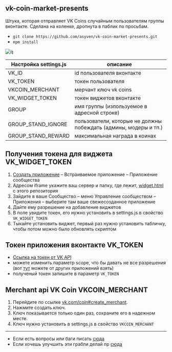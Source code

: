 ## vk-coin-market-presents
Штука, которая отправляет VK Coins случайным пользователям группы вконтакте.
Сделана на коленке, дропнута в паблик по просьбам.

- ```git clone https://github.com/asyven/vk-coin-market-presents.git```
- ```npm install```

![q](http://joxi.ru/l2ZYNE1iz3Ya4m.png)

| Настройка settings.js  | описание |
| ------------- | ------------- |
| VK_ID  | id пользователя вконтакте  |
| VK_TOKEN  | токен пользователя |
| VKCOIN_MERCHANT  | мерчант ключ vk coins |
| VK_WIDGET_TOKEN  | токен виджетов вконтакте |
| GROUP  | имя группы (изпользуемое в адресной строке) |
| GROUP_STAND_IGNORE  | пользователи, которые не должны побеждать (админы, модеры и тп.)  |
| GROUP_STAND_REWARD  | максимальная награда в коинах |

## Получения токена для виджета VK_WIDGET_TOKEN
1. [Создать приложение](https://vk.com/editapp?act=create) – Встраиваемое приложение – Приложение сообщества
1. Aдресом iframe укажите ваш сервер и папку, где лежит, [widget.html](https://github.com/asyven/vk-coin-market-presents/blob/master/widget.html) с этого репозитория
1. Зайдите в ваше Сообщество – меню Управление сообществом – Приложения – выберите там ваше свежесозданное приложение
1. Дайте ему разрешение на добавление виджетов
1. В поле увидите токен, его нужно установить в settings.js в свойство ```VK_WIDGET_TOKEN```
1. Тыкайте установить виджет, первый раз нужно установить табличку, чтобы потом можно было обновлять скриптом

## Токен приложения вконтакте VK_TOKEN
 - [Ссылка на токен от VK API](https://oauth.vk.com/authorize?client_id=3116505&scope=1073737727&redirect_uri=https://api.vk.com/blank.html&display=page&response_type=token&revoke=1)
 - можете изменить параметр scope, что бы давать не все разрешения (вот [тут](https://vkhost.github.io/) можете от других приложений взять)
 - полученый токен запишите в параметр ```VK_TOKEN```
 
## Merchant api VK Coin VKCOIN_MERCHANT

1. Перейдите по ссылке [vk.com/coin#create_merchant](vk.com/coin#create_merchant).
1. Нажмите создать ключ.
1. Ключ показывается только один раз, сохраните его в надежном месте.
1. Ключ нужно установить в settings.js в свойство ```VKCOIN_MERCHANT```



-------
 - Если есть вопросы или баги писать [сюда](https://github.com/asyven/vk-coin-market-presents/issues)
 - Если хочешь улучшить эти грабли делай пр [сюда](https://github.com/asyven/vk-coin-market-presents/pulls)
